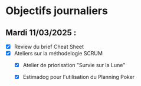 # Objectifs journaliers

## Mardi 11/03/2025 :

- [x] Review du brief Cheat Sheet
- [x] Ateliers sur la méthodelogie SCRUM
	- [x] Atelier de priorisation "Survie sur la Lune"
	- [x] Estimadog pour l'utilisation du Planning Poker

